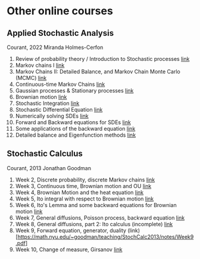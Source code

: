 # Other online courses

## Applied Stochastic Analysis
Courant, 2022
Miranda Holmes-Cerfon
1. Review of probability theory / Introduction to Stochastic processes [link](https://cims.nyu.edu/~holmes/teaching/asa22/handout-Lecture1_2022.pdf)
2. Markov chains I [link](https://cims.nyu.edu/~holmes/teaching/asa22/handout-Lecture2_2022.pdf)
3. Markov Chains II: Detailed Balance, and Markov Chain Monte Carlo (MCMC) [link](https://cims.nyu.edu/~holmes/teaching/asa22/handout-Lecture3_2022.pdf)
4. Continuous-time Markov Chains [link](https://cims.nyu.edu/~holmes/teaching/asa22/handout-Lecture4_2022.pdf)
5. Gaussian processes & Stationary processes [link](https://cims.nyu.edu/~holmes/teaching/asa22/handout-Lecture5_2022.pdf)
6. Brownian motion [link](https://cims.nyu.edu/~holmes/teaching/asa22/handout-Lecture6_2022.pdf)
7. Stochastic Integration [link](https://cims.nyu.edu/~holmes/teaching/asa22/handout-Lecture7_2022.pdf)
8. Stochastic Differential Equation [link](https://cims.nyu.edu/~holmes/teaching/asa22/handout-Lecture8_2022.pdf)
9. Numerically solving SDEs [link](https://cims.nyu.edu/~holmes/teaching/asa22/handout-Lecture9_2022.pdf)
10. Forward and Backward equations for SDEs [link](https://cims.nyu.edu/~holmes/teaching/asa22/handout-Lecture10_2022.pdf)
11. Some applications of the backward equation [link](https://cims.nyu.edu/~holmes/teaching/asa22/handout-Lecture11_2022.pdf)
12. Detailed balance and Eigenfunction methods [link](https://cims.nyu.edu/~holmes/teaching/asa22/handout-Lecture12_2022.pdf)



## Stochastic Calculus
Courant, 2013
Jonathan Goodman

1.  Week 2, Discrete probability, discrete Markov chains [link](https://math.nyu.edu/~goodman/teaching/StochCalc2013/notes/Week2.pdf)
2.  Week 3, Continuous time, Brownian motion and OU [link](https://math.nyu.edu/~goodman/teaching/StochCalc2013/notes/Week3.pdf)
3.  Week 4, Brownian Motion and the heat equation [link](https://math.nyu.edu/~goodman/teaching/StochCalc2013/notes/Week4.pdf)
4.  Week 5, Ito integral with respect to Brownian motion [link](https://math.nyu.edu/~goodman/teaching/StochCalc2013/notes/Week5.pdf)
5.  Week 6, Ito's Lemma and some backward equations for Brownian motion [link](https://math.nyu.edu/~goodman/teaching/StochCalc2013/notes/Week6.pdf)
6.  Week 7, General diffusions, Poisson process, backward equation [link](https://math.nyu.edu/~goodman/teaching/StochCalc2013/notes/Week7.pdf)
7.  Week 8, General diffusions, part 2: Ito calculus (incomplete) [link](https://math.nyu.edu/~goodman/teaching/StochCalc2013/notes/Week8.pdf)
8.  Week 9, Forward equation, generator, duality (link)[https://math.nyu.edu/~goodman/teaching/StochCalc2013/notes/Week9.pdf]
9. Week 10, Change of measure, Girsanov [link](https://math.nyu.edu/~goodman/teaching/StochCalc2013/notes/Week10.pdf)